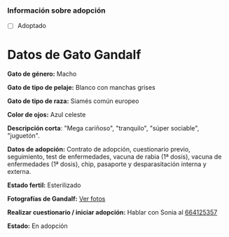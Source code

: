 ### Información sobre adopción

 - [ ] Adoptado


# Datos de Gato Gandalf

**Gato de género:** Macho

**Gato de tipo de pelaje:** Blanco con manchas grises

**Gato de tipo de raza:** Siamés común europeo

**Color de ojos:** Azul celeste

**Descripción corta**: "Mega cariñoso", "tranquilo", "súper sociable", "juguetón".

**Datos de adopción:** Contrato de adopción, cuestionario previo, seguimiento, test de enfermedades, vacuna de rabia (1ª dosis), vacuna de enfermedades (1ª dosis), chip, pasaporte y desparasitación interna y externa.

**Estado fertil:** Esterilizado

**Fotografías de Gandalf:** [Ver fotos](https://cdldb.github.io/photos/gandalf)

**Realizar cuestionario / iniciar adopción:** Hablar con Sonia al [664125357](tel:664125357)

**Estado:** En adopción
